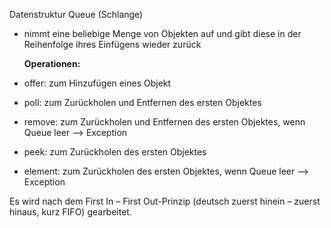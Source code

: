 Datenstruktur Queue (Schlange)
- nimmt eine beliebige Menge von Objekten auf und gibt diese in der Reihenfolge ihres Einfügens wieder zurück

  **Operationen:**

- offer: zum Hinzufügen eines Objekt

- poll: zum Zurückholen und Entfernen des ersten Objektes

- remove: zum Zurückholen und Entfernen des ersten Objektes, wenn Queue leer --> Exception

- peek: zum Zurückholen des ersten Objektes

- element: zum Zurückholen des ersten Objektes, wenn Queue leer --> Exception

Es wird nach dem First In – First Out-Prinzip (deutsch zuerst hinein – zuerst hinaus, kurz FIFO) gearbeitet.

